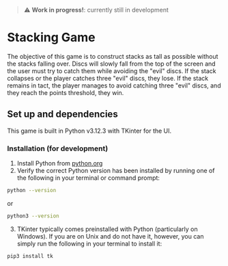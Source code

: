 > :warning: **Work in progress!**: currently still in development

# Stacking Game

The objective of this game is to construct stacks as tall as possible without
the stacks falling over. Discs will slowly fall from the top of the screen and
the user must try to catch them while avoiding the "evil" discs. If the stack
collapses or the player catches three "evil" discs, they lose. If the stack
remains in tact, the player manages to avoid catching three "evil" discs, and
they reach the points threshold, they win.

## Set up and dependencies

This game is built in Python v3.12.3 with TKinter for the UI.

### Installation (for development)

1. Install Python from [python.org](https://www.python.org)
2. Verify the correct Python version has been installed by running one of the
   following in your terminal or command prompt:

```bash
python --version
```

or

```bash
python3 --version
```

3. TKinter typically comes preinstalled with Python (particularly on Windows).
   If you are on Unix and do not have it, however, you can simply run the
   following in your terminal to install it:

```bash
pip3 install tk
```
